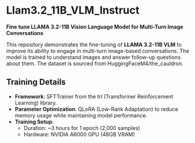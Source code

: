 # Llam3.2_11B_VLM_Instruct

**Fine tune LLAMA 3.2-11B Vision Language Model for  Multi-Turn Image Conversations**

This repository demonstrates the fine-tuning of **LLAMA 3.2-11B VLM** to improve its ability to engage in multi-turn image-based conversations. The model is trained to understand images and answer follow-up questions about them. The dataset is sourced from HuggingFaceM4/the_cauldron.


## Training Details
- **Framework**: SFTTrainer from the trl (Transformer Reinforcement Learning) library.
- **Parameter Optimization**: QLoRA (Low-Rank Adaptation) to reduce memory usage while maintaining model performance.
- **Training Setup**:
    - Duration: ~3 hours for 1 epoch (2,000 samples)
    - Hardware: NVIDIA A6000 GPU (48GB VRAM)
